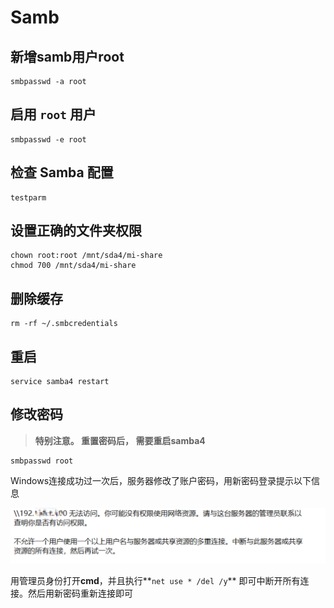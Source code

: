 # Samb



## 新增samb用户root

```shell
smbpasswd -a root
```

## 启用 `root` 用户

```shell
smbpasswd -e root
```

## 检查 Samba 配置

```shell
testparm
```

## 设置正确的文件夹权限

```shell
chown root:root /mnt/sda4/mi-share
chmod 700 /mnt/sda4/mi-share
```

## 删除缓存

```shell
rm -rf ~/.smbcredentials
```

## 重启

```shell
service samba4 restart
```

## 修改密码

> **特别注意。 重置密码后， 需要重启samba4**

```shell
smbpasswd root
```

Windows连接成功过一次后，服务器修改了账户密码，用新密码登录提示以下信息

![image-20241123225050258](../../images/image-20241123225050258.png)

用管理员身份打开**cmd**，并且执行**`net use * /del /y`** 即可中断开所有连接。然后用新密码重新连接即可



